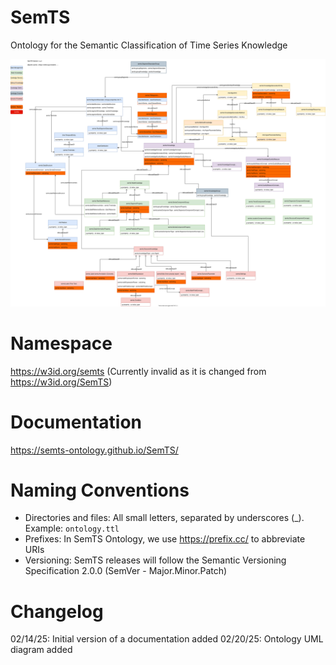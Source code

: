# SemTS
Ontology for the Semantic Classification of Time Series Knowledge

![Architecture](assets/images/semts_visual_model.drawio.svg)

# Namespace
https://w3id.org/semts (Currently invalid as it is changed from https://w3id.org/SemTS)

# Documentation
https://semts-ontology.github.io/SemTS/

# Naming Conventions
- Directories and files: All small letters, separated by underscores (_). Example: `ontology.ttl`
- Prefixes: In SemTS Ontology, we use https://prefix.cc/ to abbreviate URIs
- Versioning: SemTS releases will follow the Semantic Versioning Specification 2.0.0 (SemVer - Major.Minor.Patch)

# Changelog
02/14/25: Initial version of a documentation added
02/20/25: Ontology UML diagram added
